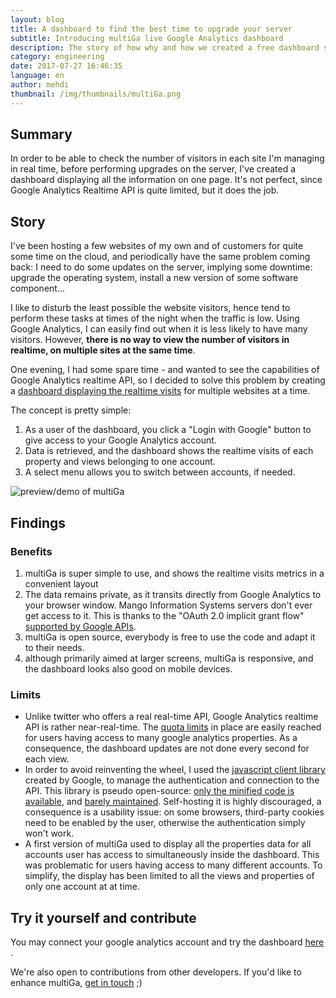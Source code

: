 ```yaml
---
layout: blog
title: A dashboard to find the best time to upgrade your server
subtitle: Introducing multiGa live Google Analytics dashboard
description: The story of how why and how we created a free dashboard showing Google Analytics live traffic data on multiple websites.
category: engineering
date: 2017-07-27 16:46:35
language: en
author: mehdi
thumbnail: /img/thumbnails/multiGa.png
---
```


## Summary

In order to be able to check the number of visitors in each site I'm managing in real time, before performing upgrades on the server, I've created a dashboard displaying all the information on one page. It's not perfect, since Google Analytics Realtime API is quite limited, but it does the job.

## Story


I've been hosting a few websites of my own and of customers for quite some time on the cloud, and periodically have the same problem coming back: I need to do some updates on the server, implying some downtime: upgrade the operating system, install a new version of some software component...

I like to disturb the least possible the website visitors, hence tend to perform these tasks at times of the night when the traffic is low. Using Google Analytics, I can easily find out when it is less likely to have many visitors. However, <strong>there is no way to view the number of visitors in realtime, on multiple sites at the same time</strong>.

One evening, I had some spare time - and wanted to see the capabilities of Google Analytics realtime API, so I decided to solve this problem by creating a <a href="https://mango-is.com/tools/multiga/">dashboard displaying the realtime visits</a> for multiple websites at a time.

The concept is pretty simple:

1. As a user of the dashboard, you click a "Login with Google" button to give access to your Google Analytics account.
2. Data is retrieved, and the dashboard shows the realtime visits of each property and views belonging to one account.
3. A select menu allows you to switch between accounts, if needed.

<img src="/img/multiGa.gif" alt="preview/demo of multiGa" class="u-img-responsive fa-border"/>


## Findings


### Benefits

1. multiGa is super simple to use, and shows the realtime visits metrics in a convenient layout
2. The data remains private, as it transits directly from Google Analytics to your browser window. Mango Information Systems servers don't ever get access to it. This is thanks to the "OAuth 2.0 implicit grant flow" <a href="https://developers.google.com/identity/protocols/OAuth2UserAgent">supported by Google APIs</a>.
3. multiGa is open source, everybody is free to use the code and adapt it to their needs.
4. although primarily aimed at larger screens, multiGa is responsive, and the dashboard looks also good on mobile devices.

### Limits

* Unlike twitter who offers a real real-time API, Google Analytics realtime API is rather near-real-time. The [quota limits](https://developers.google.com/analytics/devguides/reporting/realtime/v3/limits-quotas) in place are easily reached for users having access to many google analytics properties. As a consequence, the dashboard updates are not done every second for each view.
* In order to avoid reinventing the wheel, I used the [javascript client library](https://developers.google.com/api-client-library/javascript/start/start-js) created by Google, to manage the authentication and connection to the API. This library is pseudo open-source: [only the minified code is available](https://github.com/google/google-api-javascript-client/issues/211), and [barely maintained](https://github.com/google/google-api-javascript-client/graphs/code-frequency). Self-hosting it is highly discouraged, a consequence is a usability issue: on some browsers, third-party cookies need to be enabled by the user, otherwise the authentication simply won't work.
* A first version of multiGa used to display all the properties data for all accounts user has access to simultaneously inside the dashboard. This was problematic for users having access to many different accounts. To simplify, the display has been limited to all the views and properties of only one account at at time.


## Try it yourself and contribute

You may connect your google analytics account and try the dashboard <a href="https://mango-is.com/tools/multiga/">here</a> .

We're also open to contributions from other developers. If you'd like to enhance multiGa, [get in touch](https://github.com/Mango-information-systems/mango-is-website/labels/multiGa) ;)

